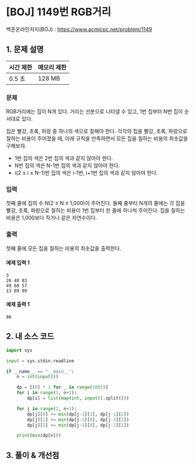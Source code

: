 # [BOJ] 1149번 RGB거리

백준온라인저지(BOJ) :  https://www.acmicpc.net/problem/1149


## 1. 문제 설명

| 시간 제한 | 메모리 제한 | 
| :-------- | :---------- |
| 0.5 초      | 128 MB      | 

### 문제

RGB거리에는 집이 N개 있다. 거리는 선분으로 나타낼 수 있고, 1번 집부터 N번 집이 순서대로 있다.

집은 빨강, 초록, 파랑 중 하나의 색으로 칠해야 한다. 각각의 집을 빨강, 초록, 파랑으로 칠하는 비용이 주어졌을 때, 아래 규칙을 만족하면서 모든 집을 칠하는 비용의 최솟값을 구해보자.

- 1번 집의 색은 2번 집의 색과 같지 않아야 한다.
- N번 집의 색은 N-1번 집의 색과 같지 않아야 한다.
- i(2 ≤ i ≤ N-1)번 집의 색은 i-1번, i+1번 집의 색과 같지 않아야 한다.

### 입력

첫째 줄에 집의 수 N(2 ≤ N ≤ 1,000)이 주어진다. 둘째 줄부터 N개의 줄에는 각 집을 빨강, 초록, 파랑으로 칠하는 비용이 1번 집부터 한 줄에 하나씩 주어진다. 집을 칠하는 비용은 1,000보다 작거나 같은 자연수이다.

### 출력

첫째 줄에 모든 집을 칠하는 비용의 최솟값을 출력한다.

#### 예제 입력 1

```
3
26 40 83
49 60 57
13 89 99
```

#### 예제 출력 1

```
96
```


## 2. 내 소스 코드

```python
import sys

input = sys.stdin.readline

if __name__ == "__main__":
    n = int(input())

    dp = [[0] * 3 for _ in range(1001)]
    for i in range(1, n+1):
        dp[i] = list(map(int, input().split()))

    for j in range(2, n+1):
        dp[j][0] += min(dp[j-1][1], dp[j-1][2])
        dp[j][1] += min(dp[j-1][0], dp[j-1][2])
        dp[j][2] += min(dp[j-1][0], dp[j-1][1])

    print(min(dp[n]))
```



## 3. 풀이 & 개선점

```python

```